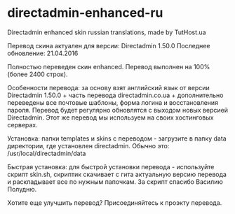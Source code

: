 directadmin-enhanced-ru
=======================

Directadmin enhanced skin russian translations, made by TutHost.ua

Перевод скина актуален для версии: Directadmin 1.50.0
Последнее обновление: 21.04.2016

Полностью переведен скин enhanced. Перевод выполнен на 100% (более 2400 строк).

Особенности перевода: за основу взят английский язык от версии Directadmin 1.50.0 + часть перевода directadmin.co.ua + дополнительно переведены все почтовые шаблоны, форма логина и восстановления пароля. 
Перевод будет регулярно обновлятся с выходом новых версией Directadmin. Этот же перевод мы используем на своих хостинговых серверах.

Установка: папки templates и skins с переводом - загрузите в папку data директории, где установлен directadmin. Обычно это: /usr/local/directadmin/data

Быстрая установка: для быстрой установки перевода - используйте скрипт skin.sh, скриптик скачивает с гита актуальную версию перевода и раскладывает все по нужным папочкам. За скрипт спасибо Василию Полудню.

Хотите еще улучшить перевод? Присоединяйтесь к проэкту перевода.
